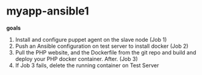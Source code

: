 # myapp-ansible1

**goals**
1. Install and configure puppet agent on the slave node (Job 1)
2. Push an Ansible configuration on test server to install docker (Job 2)
3. Pull the PHP website, and the Dockerfile from the git repo and build and deploy your PHP
docker container. After. (Job 3)
4. If Job 3 fails, delete the running container on Test Server
